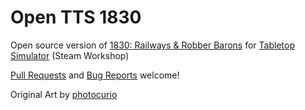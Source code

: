 Open TTS 1830
=============

Open source version of [1830: Railways &amp; Robber Barons](https://www.boardgamegeek.com/boardgame/421/1830-railways-robber-barons) for [Tabletop Simulator](http://berserk-games.com/tabletop-simulator/) (Steam Workshop[]())

[Pull Requests](https://github.com/PigheadedGnu/open_tts_1830/pulls) and [Bug Reports](https://github.com/PigheadedGnu/open_tts_1830/issues) welcome!

Original Art by [photocurio](https://www.boardgamegeek.com/user/photocurio)
